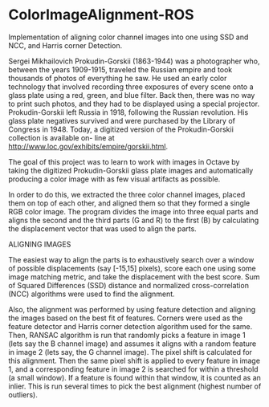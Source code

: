 # ColorImageAlignment-ROS
Implementation of aligning color channel images into one using SSD and NCC, and Harris corner Detection.

Sergei Mikhailovich Prokudin-Gorskii (1863-1944) was a photographer who, between the years 1909-1915, traveled the Russian empire and took thousands of photos of everything he saw. He used an early color technology that involved recording three exposures of every scene onto a
glass plate using a red, green, and blue filter. Back then, there was no way to print such photos, and they had to be displayed using a special projector. Prokudin-Gorskii left Russia in 1918, following the Russian revolution. His glass plate negatives survived and were purchased by the Library of Congress in 1948. Today, a digitized version of the Prokudin-Gorskii collection is available on- line at  http://www.loc.gov/exhibits/empire/gorskii.html.

The goal of this project was to learn to work with images in Octave by taking the digitized Prokudin-Gorskii glass plate images and automatically producing a color image with as few visual artifacts as possible. 

In order to do this, we extracted the three color channel images, placed them on top of each other, and aligned them so that they formed a single RGB color image. The program divides the image into three equal parts and aligns the second and the third parts (G and R) to the first (B) by calculating the displacement vector that was used to align the parts.


ALIGNING IMAGES

The easiest way to align the parts is to exhaustively search over a window of possible displacements (say [-15,15] pixels), score each one using some image matching metric, and take the displacement with the best score. Sum of Squared Differences (SSD) distance and normalized cross-correlation (NCC) algorithms were used to find the alignment.

Also, the alignment was performed by using feature detection and aligning the images based on the best fit of features. Corners were used as the feature detector and Harris corner detection algorithm used for the same. Then, RANSAC algorithm is run that randomly picks a feature in image 1 (lets say the B channel image) and assumes it aligns with a random feature in image 2 (lets say, the G channel image). The pixel shift is calculated for this alignment. Then the same pixel shift is applied to every feature in image 1, and a corresponding feature in image 2 is searched for within a threshold (a small window). If a feature is found within that window, it is counted as an inlier. This is run several times to pick the best alignment (highest number of outliers). 


